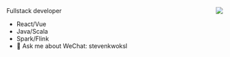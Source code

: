 <img align="right" src="https://github-readme-stats.vercel.app/api?username=guozhaolong&show_icons=true&icon_color=ad0d52&text_color=24292e&bg_color=ffffff&hide_title=true" />
Fullstack developer

-  React/Vue
-  Java/Scala
-  Spark/Flink
- 💬 Ask me about WeChat: stevenkwoksl
